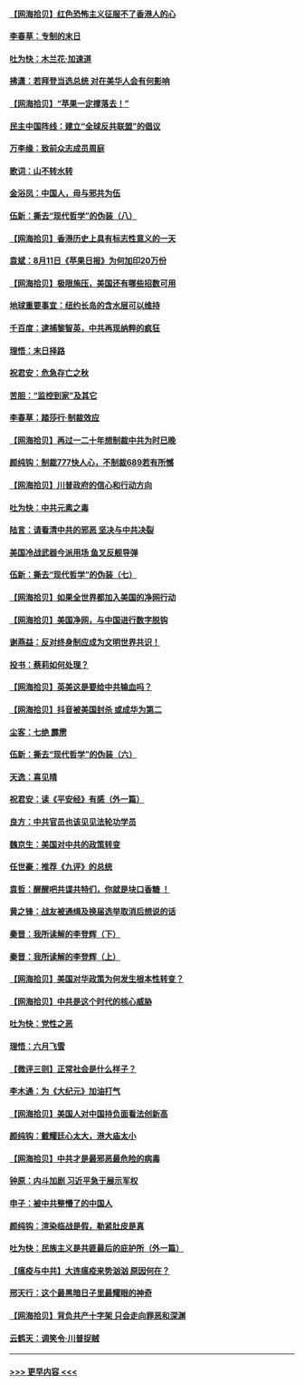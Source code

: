 #### [【网海拾贝】红色恐怖主义征服不了香港人的心](../pages/nsc993/n12329296.md?t=08150651) 
#### [李春草：专制的末日](../pages/nsc993/n12329079.md?t=08150651) 
#### [吐为快：木兰花‧加速道](../pages/nsc993/n12327366.md?t=08150651) 
#### [拂潇：若拜登当选总统 对在美华人会有何影响](../pages/nsc993/n12295996.md?t=08150651) 
#### [【网海拾贝】“苹果一定撑落去！”](../pages/nsc993/n12326784.md?t=08150651) 
#### [民主中国阵线：建立“全球反共联盟”的倡议](../pages/nsc993/n12324177.md?t=08150651) 
#### [万李缘：致前众志成员周庭](../pages/nsc993/n12324635.md?t=08150651) 
#### [歌词：山不转水转](../pages/nsc993/n12324599.md?t=08150651) 
#### [金浴凤：中国人，毋与邪共为伍](../pages/nsc993/n12324257.md?t=08150651) 
#### [伍新：撕去“现代哲学”的伪装（八）](../pages/nsc993/n12324188.md?t=08150651) 
#### [【网海拾贝】香港历史上具有标志性意义的一天](../pages/nsc993/n12324021.md?t=08150651) 
#### [袁斌：8月11日《苹果日报》为何加印20万份](../pages/nsc993/n12323955.md?t=08150651) 
#### [【网海拾贝】极限施压，美国还有哪些招数可用](../pages/nsc993/n12322512.md?t=08150651) 
#### [地球重要事宜：纽约长岛的含水层可以维持](../pages/nsc993/n12321844.md?t=08150651) 
#### [千百度：逮捕黎智英，中共再现纳粹的疯狂](../pages/nsc993/n12321777.md?t=08150651) 
#### [理悟：末日择路](../pages/nsc993/n12320812.md?t=08150651) 
#### [祝君安：危急存亡之秋](../pages/nsc993/n12320795.md?t=08150651) 
#### [苦胆：“监控到家”及其它](../pages/nsc993/n12320751.md?t=08150651) 
#### [李春草：踏莎行·制裁效应](../pages/nsc993/n12318290.md?t=08150651) 
#### [【网海拾贝】再过一二十年想制裁中共为时已晚](../pages/nsc993/n12318195.md?t=08150651) 
#### [颜纯钩：制裁777快人心，不制裁689若有所憾](../pages/nsc993/n12316912.md?t=08150651) 
#### [【网海拾贝】川普政府的信心和行动方向](../pages/nsc993/n12316673.md?t=08150651) 
#### [吐为快：中共元素之毒](../pages/nsc993/n12316547.md?t=08150651) 
#### [陆言：请看清中共的邪恶 坚决与中共决裂](../pages/nsc993/n12315784.md?t=08150651) 
#### [美国冷战武器今派用场 鱼叉反舰导弹](../pages/nsc993/n12316258.md?t=08150651) 
#### [伍新：撕去“现代哲学”的伪装（七）](../pages/nsc993/n12315846.md?t=08150651) 
#### [【网海拾贝】如果全世界都加入美国的净网行动](../pages/nsc993/n12315588.md?t=08150651) 
#### [【网海拾贝】美国净网，与中国进行数字脱钩](../pages/nsc993/n12312813.md?t=08150651) 
#### [谢燕益：反对终身制应成为文明世界共识！](../pages/nsc993/n12310465.md?t=08150651) 
#### [投书：蔡莉如何处理？](../pages/nsc993/n12310224.md?t=08150651) 
#### [【网海拾贝】英美这是要给中共输血吗？](../pages/nsc993/n12307646.md?t=08150651) 
#### [【网海拾贝】抖音被美国封杀 或成华为第二](../pages/nsc993/n12305277.md?t=08150651) 
#### [尘客：七绝 霹雳](../pages/nsc993/n12304053.md?t=08150651) 
#### [伍新：撕去“现代哲学”的伪装（六）](../pages/nsc993/n12303243.md?t=08150651) 
#### [天逸：喜见晴](../pages/nsc993/n12303226.md?t=08150651) 
#### [祝君安：读《平安经》有感（外一篇）](../pages/nsc993/n12303170.md?t=08150651) 
#### [良方：中共官员也该见见法轮功学员](../pages/nsc993/n12302985.md?t=08150651) 
#### [魏京生：美国对中共的政策转变](../pages/nsc993/n12302929.md?t=08150651) 
#### [任世豪：推荐《九评》的总统](../pages/nsc993/n12302838.md?t=08150651) 
#### [袁哲：醒醒吧共谍共特们，你就是块口香糖 ！](../pages/nsc993/n12302678.md?t=08150651) 
#### [黄之锋：战友被通缉及换届选举取消后想说的话](../pages/nsc993/n12302681.md?t=08150651) 
#### [秦晋：我所读解的李登辉（下）](../pages/nsc993/n12302171.md?t=08150651) 
#### [秦晋：我所读解的李登辉（上）](../pages/nsc993/n12301979.md?t=08150651) 
#### [【网海拾贝】美国对华政策为何发生根本性转变？](../pages/nsc993/n12302091.md?t=08150651) 
#### [【网海拾贝】中共是这个时代的核心威胁](../pages/nsc993/n12300541.md?t=08150651) 
#### [吐为快：党性之恶](../pages/nsc993/n12300263.md?t=08150651) 
#### [理悟：六月飞雪](../pages/nsc993/n12300243.md?t=08150651) 
#### [【微评三则】正常社会是什么样子？](../pages/nsc993/n12300228.md?t=08150651) 
#### [李木通：为《大纪元》加油打气](../pages/nsc993/n12280363.md?t=08150651) 
#### [【网海拾贝】美国人对中国持负面看法创新高](../pages/nsc993/n12298720.md?t=08150651) 
#### [颜纯钩：戴耀廷心太大，港大庙太小](../pages/nsc993/n12297682.md?t=08150651) 
#### [【网海拾贝】中共才是最邪恶最危险的病毒](../pages/nsc993/n12296470.md?t=08150651) 
#### [钟原：内斗加剧 习近平急于展示军权](../pages/nsc993/n12292544.md?t=08150651) 
#### [申子：被中共整懵了的中国人](../pages/nsc993/n12291389.md?t=08150651) 
#### [颜纯钩：渲染临战是假，勒紧肚皮是真](../pages/nsc993/n12290945.md?t=08150651) 
#### [吐为快：民族主义是共匪最后的庇护所（外一篇）](../pages/nsc993/n12290887.md?t=08150651) 
#### [【瘟疫与中共】大连瘟疫来势汹汹 原因何在？](../pages/nsc993/n12287474.md?t=08150651) 
#### [邢天行：这个最黑暗日子里最耀眼的神奇](../pages/nsc993/n12289882.md?t=08150651) 
#### [【网海拾贝】背负共产十字架 只会走向罪恶和深渊](../pages/nsc993/n12288290.md?t=08150651) 
#### [云鹤天：调笑令·川普捉贼](../pages/nsc993/n12285672.md?t=08150651) 

----
#### [ >>> 更早内容 <<< ](../indexes/nsc993-earlier.md)
